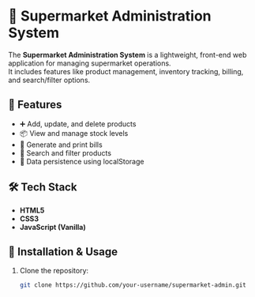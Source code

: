 # 🛒 Supermarket Administration System  

The **Supermarket Administration System** is a lightweight, front-end web application for managing supermarket operations.  
It includes features like product management, inventory tracking, billing, and search/filter options.  

## 🚀 Features  
- ➕ Add, update, and delete products  
- 📦 View and manage stock levels  
- 🧾 Generate and print bills  
- 🔎 Search and filter products  
- 💾 Data persistence using localStorage  

## 🛠️ Tech Stack  
- **HTML5**  
- **CSS3**  
- **JavaScript (Vanilla)**  

## 📂 Installation & Usage  
1. Clone the repository:  
   ```bash
   git clone https://github.com/your-username/supermarket-admin.git


